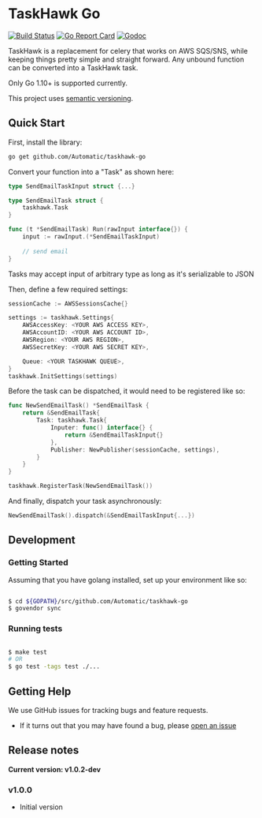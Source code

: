 # TaskHawk Go

[![Build Status](https://travis-ci.org/Automatic/taskhawk-go.svg?branch=master)](https://travis-ci.org/Automatic/taskhawk-go)
[![Go Report Card](https://goreportcard.com/badge/Automatic/taskhawk-go)](https://goreportcard.com/report/Automatic/taskhawk-go)
[![Godoc](https://godoc.org/github.com/Automatic/taskhawk-go/taskhawk?status.svg)](http://godoc.org/github.com/Automatic/taskhawk-go/taskhawk)

TaskHawk is a replacement for celery that works on AWS SQS/SNS, while
keeping things pretty simple and straight forward. Any unbound function
can be converted into a TaskHawk task.

Only Go 1.10+ is supported currently.

This project uses [semantic versioning](http://semver.org/).

## Quick Start

First, install the library:

```bash
go get github.com/Automatic/taskhawk-go
```

Convert your function into a "Task" as shown here:

```go 
type SendEmailTaskInput struct {...}

type SendEmailTask struct {
    taskhawk.Task
}

func (t *SendEmailTask) Run(rawInput interface{}) {
    input := rawInput.(*SendEmailTaskInput)
    
    // send email
}
```

Tasks may accept input of arbitrary type as long as it's serializable to JSON

Then, define a few required settings:

```go 
sessionCache := AWSSessionsCache{}

settings := taskhawk.Settings{
	AWSAccessKey: <YOUR AWS ACCESS KEY>,
	AWSAccountID: <YOUR AWS ACCOUNT ID>,
    AWSRegion: <YOUR AWS REGION>,
    AWSSecretKey: <YOUR AWS SECRET KEY>,

    Queue: <YOUR TASKHAWK QUEUE>,
}
taskhawk.InitSettings(settings)
```

Before the task can be dispatched, it would need to be registered like so:

```go 
func NewSendEmailTask() *SendEmailTask {
    return &SendEmailTask{
        Task: taskhawk.Task{
            Inputer: func() interface{} {
                return &SendEmailTaskInput{}
            },
            Publisher: NewPublisher(sessionCache, settings),
        }
    }
}

taskhawk.RegisterTask(NewSendEmailTask())
```

And finally, dispatch your task asynchronously:

```go 
NewSendEmailTask().dispatch(&SendEmailTaskInput{...})
```

## Development

### Getting Started

Assuming that you have golang installed, set up your environment like so:

```bash

$ cd ${GOPATH}/src/github.com/Automatic/taskhawk-go
$ govendor sync
```

### Running tests

```bash

$ make test  
# OR
$ go test -tags test ./...
```

## Getting Help

We use GitHub issues for tracking bugs and feature requests.

* If it turns out that you may have found a bug, please [open an issue](https://github.com/Automatic/taskhawk-go/issues/new>)

## Release notes

**Current version: v1.0.2-dev**

### v1.0.0

  - Initial version
